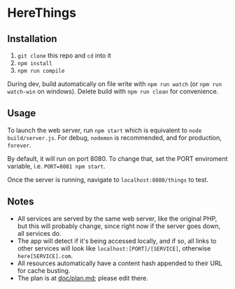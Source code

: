 # HereThings

## Installation

 1. `git clone` this repo and `cd` into it
 2. `npm install`
 3. `npm run compile`

During dev, build automatically on file write with `npm run watch` (or `npm run watch-win` on windows). Delete build with `npm run clean` for convenience.

## Usage

To launch the web server, run `npm start` which is equivalent to `node build/server.js`. For debug, `nodemon` is recommended, and for production, `forever`.

By default, it will run on port 8080. To change that, set the PORT enviroment variable, i.e. `PORT=8081 npm start`.

Once the server is running, navigate to `localhost:8080/things` to test.

## Notes

 - All services are served by the same web server, like the original PHP, but this will probably change, since right now if the server goes down, all services do.
 - The app will detect if it's being accessed locally, and if so, all links to other services will look like `localhost:[PORT]/[SERVICE]`, otherwise `here[SERVICE].com`.
 - All resources automatically have a content hash appended to their URL for cache busting.
 - The plan is at [doc/plan.md](doc/plan.md); please edit there.
